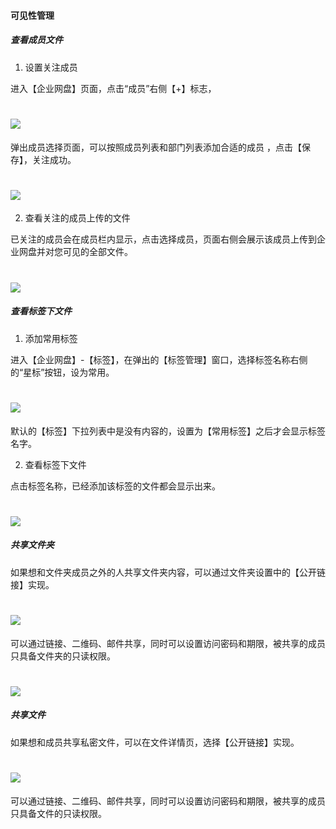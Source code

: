 #### 可见性管理

##### 查看成员文件

1) 设置关注成员 

进入【企业网盘】页面，点击“成员”右侧【+】标志，

# ![](/assets/5.5添加成员.png)

弹出成员选择页面，可以按照成员列表和部门列表添加合适的成员 ，点击【保存】，关注成功。

# ![](/assets/5.5添加成员2.png)

2) 查看关注的成员上传的文件

已关注的成员会在成员栏内显示，点击选择成员，页面右侧会展示该成员上传到企业网盘并对您可见的全部文件。 

# ![](/assets/5.5.1查看成员文档.png)


##### 查看标签下文件

1) 添加常用标签

进入【企业网盘】-【标签】，在弹出的【标签管理】窗口，选择标签名称右侧的“星标”按钮，设为常用。

# ![](/assets/5.5.2标签管理.png)

默认的【标签】下拉列表中是没有内容的，设置为【常用标签】之后才会显示标签名字。

2) 查看标签下文件

点击标签名称，已经添加该标签的文件都会显示出来。

# ![](/assets/5.5.3标签下的文件.png)

##### 共享文件夹

如果想和文件夹成员之外的人共享文件夹内容，可以通过文件夹设置中的【公开链接】实现。

# ![](/assets/5.5.3共享文件夹.png)

可以通过链接、二维码、邮件共享，同时可以设置访问密码和期限，被共享的成员只具备文件夹的只读权限。

# ![](/assets/5.5.3共享文件夹2.png)

##### 共享文件

如果想和成员共享私密文件，可以在文件详情页，选择【公开链接】实现。

# ![](/assets/5.5.4共享文件.png)

可以通过链接、二维码、邮件共享，同时可以设置访问密码和期限，被共享的成员只具备文件的只读权限。





